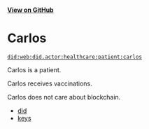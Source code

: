 #### [View on GitHub](https://github.com/w3c-ccg/did.actor/tree/master/healthcare/patient/carlos/)

# Carlos

[`did:web:did.actor:healthcare:patient:carlos`](https://did-web.web.app/api/v1/identifiers/did:web:did.actor:healthcare:patient:carlos)

Carlos is a patient.

Carlos receives vaccinations.

Carlos does not care about blockchain.

- [did](./did.json)
- [keys](./keys.json)
